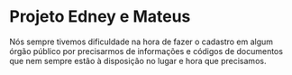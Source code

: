 # Projeto Edney e Mateus

Nós sempre tivemos dificuldade na hora de fazer o cadastro em algum órgão público por precisarmos de informações e códigos de documentos que nem sempre estão à disposição no lugar e hora que precisamos.
